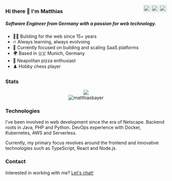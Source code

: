 <a href="https://twitter.com/matthias_bayer" target="_blank" rel="noopener noreferrer"><img align="right" width="22px" src="https://cdn.jsdelivr.net/npm/simple-icons@v3/icons/twitter.svg" /></a>
<a href="https://www.linkedin.com/in/matthias-bayer" target="_blank" rel="noopener noreferrer"><img align="right" width="22px" src="https://cdn.jsdelivr.net/npm/simple-icons@v3/icons/linkedin.svg" /></a>
  <a href="https://www.instagram.com/thematthiasbayer" target="_blank" rel="noopener noreferrer"><img align="right" width="22px" src="https://cdn.jsdelivr.net/npm/simple-icons@v3/icons/instagram.svg" /></a>



### Hi there 👋 I'm Matthias
##### Software Engineer from Germany with a passion for web technology.

  - 👨‍💻 Building for the web since 15+ years
  - 🔥 Always learning, always evolvoing
  - 🌱 Currently focused on building and scaling SaaS platforms
  - 🌍 Based in 🇩🇪 Munich, Germany
  - 🍕 Neapolitan pizza enthusiast
  - ♟️ Hobby chess player
  
### Stats  
<div align="center">
  <!-- <img src="https://github-readme-stats.vercel.app/api?username=matthiasbayer&show_icons=true&locale=en&count_private=true" alt="matthiasbayer" /> -->
  <img  src="https://github-readme-stats.vercel.app/api/top-langs/?username=matthiasbayer&layout=compact&locale=en&count_private=true" /><br />
  <img src="https://streak-stats.demolab.com/?user=matthiasbayer&" alt="matthiasbayer" />
</div>

### Technologies

I've been involved in web development since the era of Netscape. Backend roots in Java, PHP and Python. DevOps experience with Docker, Kubernetes, AWS and Serverless.

Currently, my primary focus revolves around the frontend and innovative technologies such as TypeScript, React and Node.js.

### Contact

Interested in working with me? [Let's chat!](https://cal.com/bayer)
